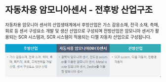 # 자동차용 암모니아센서 - 전후방 산업구조

자동차용 암모니아 센서의 산업생태계에서 후방산업은 가스 감응소재, 전극 소재, 촉매, 회로 등 센서 구성요소 개발 및 생산 산업으로 구성되며 전방산업은 암모니아 센서가 활용되는 SCR 시스템과, SCR 시스템이 적용되는 디젤 자동차 산업으로 구성됩니다.


![](./images/자동차용암모니아센서_Q13_2_1.PNG)
